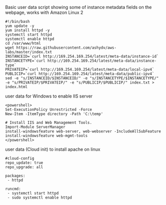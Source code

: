 Basic user data script showing some of instance metadata fields on the webpage, works with Amazon Linux 2

```
#!/bin/bash
yum update -y
yum install httpd -y
systemctl start httpd
systemctl enable httpd
cd /var/www/html
wget https://raw.githubusercontent.com/ashydv/aws-labs/master/index.txt
INSTANCEID=`curl http://169.254.169.254/latest/meta-data/instance-id`
INSTANCETYPE=`curl http://169.254.169.254/latest/meta-data/instance-type`
PRIVATEIP=`curl http://169.254.169.254/latest/meta-data/local-ipv4`
PUBLICIP=`curl http://169.254.169.254/latest/meta-data/public-ipv4`
sed -e "s/INSTANCEID/$INSTANCEID/" -e "s/INSTANCETYPE/$INSTANCETYPE/" -e "s/PRIVATEIP/$PRIVATEIP/" -e "s/PUBLICIP/$PUBLICIP/" index.txt > index.html
```

user data for Windows to enable IIS server

```
<powershell>
Set-ExecutionPolicy Unrestricted -Force
New-Item -ItemType directory -Path 'C:\temp'
 
# Install IIS and Web Management Tools.
Import-Module ServerManager
install-windowsfeature web-server, web-webserver -IncludeAllSubFeature
install-windowsfeature web-mgmt-tools
</powershell>
```

user data (Cloud init) to install apache on linux

```
#cloud-config
repo_update: true
repo_upgrade: all

packages:
 - httpd

runcmd:
 - systemctl start httpd
 - sudo systemctl enable httpd
```
